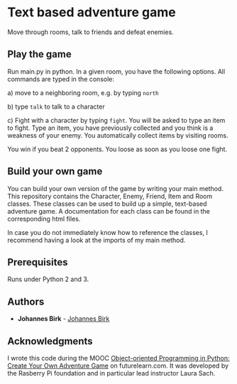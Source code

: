 # Text based adventure game

Move through rooms, talk to friends and defeat enemies.

## Play the game
Run main.py in python. In a given room, you have the following options. All commands are typed in the console:

a) move to a neighboring room, e.g. by typing `north`

b) type `talk` to talk to a character

c) Fight with a character by typing `fight`. You will be asked to type an item to fight.
Type an item, you have previously collected and you think is a weakness of your enemy.
You automatically collect items by visiting rooms. 

You win if you beat 2 opponents. You loose as soon as you loose one fight.

## Build your own game
You can build your own version of the game by writing your main method.
This repository contains the Character, Enemy, Friend, Item and Room classes.
These classes can be used to build up a simple, text-based adventure game. 
A documentation for each class can be found in the corresponding html files.

In case you do not immediately know how to reference the classes, I recommend having a look at the imports of my main method.

## Prerequisites

Runs under Python 2 and 3.

## Authors

* **Johannes Birk** - [Johannes Birk](https://github.com/Johannes1803)

## Acknowledgments
I wrote this code during the MOOC [Object-oriented Programming in Python: Create Your Own Adventure Game](https://www.futurelearn.com/courses/object-oriented-principles) 
on futurelearn.com. It was developed by the Rasberry Pi foundation and in particular lead instructor
Laura Sach.  